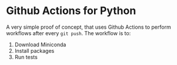# Github Actions for Python

A very simple proof of concept, that uses Github Actions to perform workflows after every `git push`.  The workflow is to:

1. Download Miniconda
2. Install packages
3. Run tests